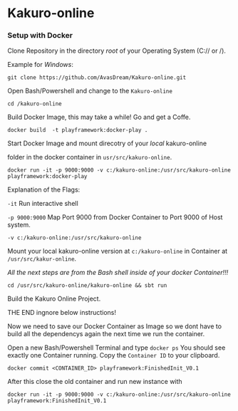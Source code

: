 # Kakuro-online


### Setup with Docker

Clone Repository in the directory *root* of your Operating System (C:// or /).

Example for *Windows*:

`git clone https://github.com/AvasDream/Kakuro-online.git`

Open Bash/Powershell and change to the `Kakuro-online`

`cd /kakuro-online`

Build Docker Image, this may take a while! Go and get a Coffe.

`docker build  -t playframework:docker-play .`

Start Docker Image and mount direcotry of your *local* kakuro-online

folder in the docker container in `usr/src/kakuro-online`.

`docker run -it -p 9000:9000 -v c:/kakuro-online:/usr/src/kakuro-online  playframework:docker-play`

Explanation of the Flags:

`-it` Run interactive shell

`-p 9000:9000` Map Port 9000 from Docker Container to Port 9000 of Host system.

`-v c:/kakuro-online:/usr/src/kakuro-online`

Mount your local kakuro-online version at `c:/kakuro-online` in Container at `/usr/src/kakur-online`.

*All the next steps are from the Bash shell inside of your docker Container!!!*

`cd /usr/src/kakuro-online/kakuro-online && sbt run`

Build the Kakuro Online Project.


THE END ingnore below instructions!

Now we need to save our Docker Container as Image so we dont have to build all the dependencys again the next time we run the container.

Open a new Bash/Powershell Terminal and type `docker ps`
You should see exactly one Container running. Copy the `Container ID` to your clipboard.

`docker commit <CONTAINER_ID> playframework:FinishedInit_V0.1`

After this close the old container and run new instance with

`docker run -it -p 9000:9000 -v c:/kakuro-online:/usr/src/kakuro-online  playframework:FinishedInit_V0.1`
